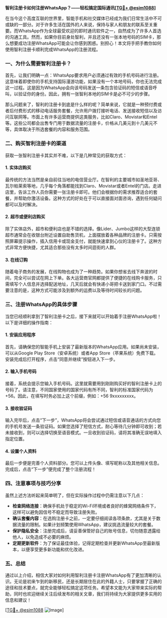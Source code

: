 **智利注册卡如何注册WhatsApp？——轻松搞定国际通讯[[TG💪+ @esim1088](https://t.me/s/esim1088)]**

在当今这个高度互联的世界里，智能手机和社交媒体已经成为我们日常生活中不可或缺的一部分。对于许多生活在国外的人来说，保持与家人和朋友的联系至关重要。而WhatsApp作为全球最受欢迎的即时通讯软件之一，自然成为了许多人首选的沟通工具。然而，如果你目前身处智利，并且还没有一张本地号码的SIM卡，那么想要成功注册WhatsApp可能会让你感到困惑。别担心！本文将手把手教你如何使用智利注册卡顺利完成WhatsApp的注册流程。

### 一、为什么需要智利注册卡？

首先，让我们明确一点：WhatsApp要求用户必须通过有效的手机号码进行注册。这意味着即使你的手机支持国际漫游功能，如果没有一个本地号码，你也无法完成这一过程。这是因为WhatsApp会向该号码发送一条包含验证码的短信或语音呼叫，以验证你的身份。因此，拥有一张智利本地的SIM卡是必不可少的步骤。

那么问题来了，智利的注册卡到底是什么样的呢？简单来说，它就是一种预付费或者后付费形式的移动电话服务套餐，允许用户拨打接听电话、发送接收短信以及访问互联网等。市面上有许多运营商提供这类服务，比如Claro、Movistar和Entel等。这些公司都会出售专门用于数据流量的注册卡，价格从几美元到十几美元不等，具体取决于所选套餐的内容和服务范围。

### 二、购买智利注册卡的渠道

获取一张智利注册卡其实并不难，以下是几种常见的获取方式：

#### 1. 实体店购买
最传统的方法当然是亲自前往当地的电信营业厅。在智利的主要城市如圣地亚哥、瓦尔帕莱索等地，几乎每个角落都能找到Claro、Movistar或者Entel的门店。走进店里，告诉工作人员你需要一张注册卡即可。他们会根据你的需求推荐适合的套餐，并帮助你激活设备。这种方式的好处在于可以直接面对面咨询，遇到任何疑问都可以及时解决。

#### 2. 超市或便利店购买
除了实体店外，超市和便利店也是不错的选择。像Lider、Jumbo这样的大型连锁超市通常会在收银台附近设置自助售货机，上面摆放着各种品牌的注册卡。只需按照屏幕提示操作，插入信用卡或现金支付，就能快速拿到心仪的注册卡了。这种方式非常方便快捷，尤其适合那些没有太多时间逛街的人群。

#### 3. 在线订购
随着电子商务的发展，在线购物也成为了一种趋势。如果你想省去线下奔波的时间，完全可以尝试在网上下单。各大运营商官网都提供了便捷的在线购卡服务，只需填写个人信息并选择配送地址，几天后就会有快递小哥把卡送到家门口。不过需要注意的是，这种方式可能涉及到额外的运费以及等待时间较长的问题。

### 三、注册WhatsApp的具体步骤

当您已经顺利拿到了智利注册卡之后，接下来就可以开始着手注册WhatsApp啦！以下是详细的操作指南：

#### 1. 安装应用程序
首先，请确保您的智能手机上安装了最新版本的WhatsApp应用。如果尚未安装，可以从Google Play Store（安卓系统）或者App Store（苹果系统）免费下载。安装完成后打开程序，点击“同意并继续”按钮进入下一步。

#### 2. 输入手机号码
接着，系统会提示您输入手机号码。这里就需要用到刚刚购买好的智利注册卡上的号码了。请注意，不同国家使用的国家代码有所不同，智利的标准国家代码为+56。因此，在填写时务必加上这个前缀，例如：+56 9xxxxxxxxx。

#### 3. 接收验证码
输入完毕后，点击“下一步”，WhatsApp将会尝试通过短信或语音通话的方式向您的手机号发送一条验证码。如果您选择了短信方式，耐心等待几分钟即可收到；若未接收到，则可以选择切换至语音模式。一旦收到验证码，请将其准确无误地填入指定位置。

#### 4. 设置个人资料
最后一步便是完善个人资料部分。您可以上传头像、填写昵称以及其他相关信息。完成后，点击“下一步”便完成了整个注册流程！

### 四、注意事项与技巧分享

虽然上述方法听起来简单明了，但在实际操作过程中仍需注意以下几点：

- **检查网络连接**：确保手机处于稳定的Wi-Fi环境或者良好的蜂窝网络条件下，这样可以避免因信号不稳定而导致注册失败。
- **确认套餐内容**：在选购注册卡之前，一定要仔细阅读各项条款，尤其是关于数据流量的限制。如果计划频繁使用WhatsApp，建议挑选流量较大的套餐。
- **保护隐私安全**：注册完成后，请妥善保管好自己的账号信息，切勿随意透露给他人，以免造成不必要的麻烦。
- **定期更新软件**：为了保证最佳体验，记得定期检查并更新WhatsApp至最新版本，以便享受更多新功能和优化改进。

### 五、总结

通过以上介绍，相信大家对如何利用智利注册卡注册WhatsApp有了更加清晰的认识。无论是初来乍到的新移民，还是长期居住在此的外籍人士，只要掌握了正确的途径和技术要点，就完全能够轻松搞定这项任务。希望本文能为大家带来实际的帮助，同时也欢迎继续关注后续发布的相关文章，我们将持续为大家提供更多实用的信息和建议！

[[TG💪+ @esim1088](https://t.me/s/esim1088) ![Image](https://i.postimg.cc/4NQfJmqS/Snipaste-2025-05-13-00-14-12.png)]